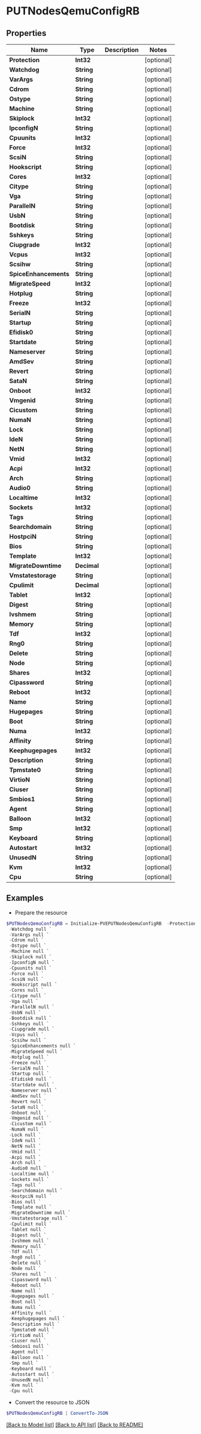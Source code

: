# PUTNodesQemuConfigRB
## Properties

Name | Type | Description | Notes
------------ | ------------- | ------------- | -------------
**Protection** | **Int32** |  | [optional] 
**Watchdog** | **String** |  | [optional] 
**VarArgs** | **String** |  | [optional] 
**Cdrom** | **String** |  | [optional] 
**Ostype** | **String** |  | [optional] 
**Machine** | **String** |  | [optional] 
**Skiplock** | **Int32** |  | [optional] 
**IpconfigN** | **String** |  | [optional] 
**Cpuunits** | **Int32** |  | [optional] 
**Force** | **Int32** |  | [optional] 
**ScsiN** | **String** |  | [optional] 
**Hookscript** | **String** |  | [optional] 
**Cores** | **Int32** |  | [optional] 
**Citype** | **String** |  | [optional] 
**Vga** | **String** |  | [optional] 
**ParallelN** | **String** |  | [optional] 
**UsbN** | **String** |  | [optional] 
**Bootdisk** | **String** |  | [optional] 
**Sshkeys** | **String** |  | [optional] 
**Ciupgrade** | **Int32** |  | [optional] 
**Vcpus** | **Int32** |  | [optional] 
**Scsihw** | **String** |  | [optional] 
**SpiceEnhancements** | **String** |  | [optional] 
**MigrateSpeed** | **Int32** |  | [optional] 
**Hotplug** | **String** |  | [optional] 
**Freeze** | **Int32** |  | [optional] 
**SerialN** | **String** |  | [optional] 
**Startup** | **String** |  | [optional] 
**Efidisk0** | **String** |  | [optional] 
**Startdate** | **String** |  | [optional] 
**Nameserver** | **String** |  | [optional] 
**AmdSev** | **String** |  | [optional] 
**Revert** | **String** |  | [optional] 
**SataN** | **String** |  | [optional] 
**Onboot** | **Int32** |  | [optional] 
**Vmgenid** | **String** |  | [optional] 
**Cicustom** | **String** |  | [optional] 
**NumaN** | **String** |  | [optional] 
**Lock** | **String** |  | [optional] 
**IdeN** | **String** |  | [optional] 
**NetN** | **String** |  | [optional] 
**Vmid** | **Int32** |  | [optional] 
**Acpi** | **Int32** |  | [optional] 
**Arch** | **String** |  | [optional] 
**Audio0** | **String** |  | [optional] 
**Localtime** | **Int32** |  | [optional] 
**Sockets** | **Int32** |  | [optional] 
**Tags** | **String** |  | [optional] 
**Searchdomain** | **String** |  | [optional] 
**HostpciN** | **String** |  | [optional] 
**Bios** | **String** |  | [optional] 
**Template** | **Int32** |  | [optional] 
**MigrateDowntime** | **Decimal** |  | [optional] 
**Vmstatestorage** | **String** |  | [optional] 
**Cpulimit** | **Decimal** |  | [optional] 
**Tablet** | **Int32** |  | [optional] 
**Digest** | **String** |  | [optional] 
**Ivshmem** | **String** |  | [optional] 
**Memory** | **String** |  | [optional] 
**Tdf** | **Int32** |  | [optional] 
**Rng0** | **String** |  | [optional] 
**Delete** | **String** |  | [optional] 
**Node** | **String** |  | [optional] 
**Shares** | **Int32** |  | [optional] 
**Cipassword** | **String** |  | [optional] 
**Reboot** | **Int32** |  | [optional] 
**Name** | **String** |  | [optional] 
**Hugepages** | **String** |  | [optional] 
**Boot** | **String** |  | [optional] 
**Numa** | **Int32** |  | [optional] 
**Affinity** | **String** |  | [optional] 
**Keephugepages** | **Int32** |  | [optional] 
**Description** | **String** |  | [optional] 
**Tpmstate0** | **String** |  | [optional] 
**VirtioN** | **String** |  | [optional] 
**Ciuser** | **String** |  | [optional] 
**Smbios1** | **String** |  | [optional] 
**Agent** | **String** |  | [optional] 
**Balloon** | **Int32** |  | [optional] 
**Smp** | **Int32** |  | [optional] 
**Keyboard** | **String** |  | [optional] 
**Autostart** | **Int32** |  | [optional] 
**UnusedN** | **String** |  | [optional] 
**Kvm** | **Int32** |  | [optional] 
**Cpu** | **String** |  | [optional] 

## Examples

- Prepare the resource
```powershell
$PUTNodesQemuConfigRB = Initialize-PVEPUTNodesQemuConfigRB  -Protection null `
 -Watchdog null `
 -VarArgs null `
 -Cdrom null `
 -Ostype null `
 -Machine null `
 -Skiplock null `
 -IpconfigN null `
 -Cpuunits null `
 -Force null `
 -ScsiN null `
 -Hookscript null `
 -Cores null `
 -Citype null `
 -Vga null `
 -ParallelN null `
 -UsbN null `
 -Bootdisk null `
 -Sshkeys null `
 -Ciupgrade null `
 -Vcpus null `
 -Scsihw null `
 -SpiceEnhancements null `
 -MigrateSpeed null `
 -Hotplug null `
 -Freeze null `
 -SerialN null `
 -Startup null `
 -Efidisk0 null `
 -Startdate null `
 -Nameserver null `
 -AmdSev null `
 -Revert null `
 -SataN null `
 -Onboot null `
 -Vmgenid null `
 -Cicustom null `
 -NumaN null `
 -Lock null `
 -IdeN null `
 -NetN null `
 -Vmid null `
 -Acpi null `
 -Arch null `
 -Audio0 null `
 -Localtime null `
 -Sockets null `
 -Tags null `
 -Searchdomain null `
 -HostpciN null `
 -Bios null `
 -Template null `
 -MigrateDowntime null `
 -Vmstatestorage null `
 -Cpulimit null `
 -Tablet null `
 -Digest null `
 -Ivshmem null `
 -Memory null `
 -Tdf null `
 -Rng0 null `
 -Delete null `
 -Node null `
 -Shares null `
 -Cipassword null `
 -Reboot null `
 -Name null `
 -Hugepages null `
 -Boot null `
 -Numa null `
 -Affinity null `
 -Keephugepages null `
 -Description null `
 -Tpmstate0 null `
 -VirtioN null `
 -Ciuser null `
 -Smbios1 null `
 -Agent null `
 -Balloon null `
 -Smp null `
 -Keyboard null `
 -Autostart null `
 -UnusedN null `
 -Kvm null `
 -Cpu null
```

- Convert the resource to JSON
```powershell
$PUTNodesQemuConfigRB | ConvertTo-JSON
```

[[Back to Model list]](../README.md#documentation-for-models) [[Back to API list]](../README.md#documentation-for-api-endpoints) [[Back to README]](../README.md)


